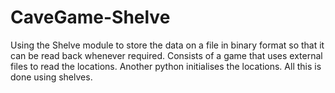 # CaveGame-Shelve
Using the Shelve module to store the data on a file in binary format so that it can be read back whenever required. 
Consists of a game that uses external files to read the locations. Another python initialises the locations. All this is done using shelves.
